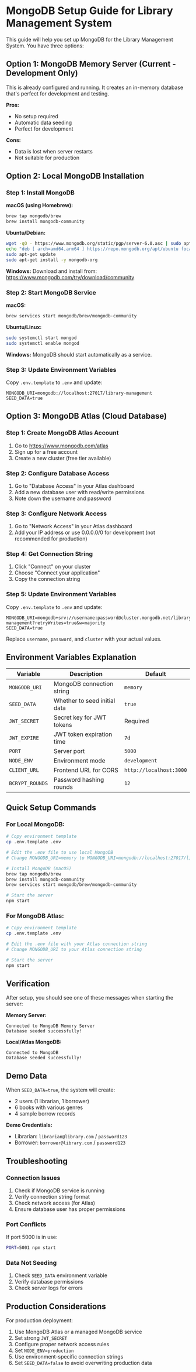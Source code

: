 <!-- @format -->

# MongoDB Setup Guide for Library Management System

This guide will help you set up MongoDB for the Library Management System. You have three options:

## Option 1: MongoDB Memory Server (Current - Development Only)

This is already configured and running. It creates an in-memory database that's perfect for development and testing.

**Pros:**

- No setup required
- Automatic data seeding
- Perfect for development

**Cons:**

- Data is lost when server restarts
- Not suitable for production

## Option 2: Local MongoDB Installation

### Step 1: Install MongoDB

**macOS (using Homebrew):**

```bash
brew tap mongodb/brew
brew install mongodb-community
```

**Ubuntu/Debian:**

```bash
wget -qO - https://www.mongodb.org/static/pgp/server-6.0.asc | sudo apt-key add -
echo "deb [ arch=amd64,arm64 ] https://repo.mongodb.org/apt/ubuntu focal/mongodb-org/6.0 multiverse" | sudo tee /etc/apt/sources.list.d/mongodb-org-6.0.list
sudo apt-get update
sudo apt-get install -y mongodb-org
```

**Windows:**
Download and install from: https://www.mongodb.com/try/download/community

### Step 2: Start MongoDB Service

**macOS:**

```bash
brew services start mongodb/brew/mongodb-community
```

**Ubuntu/Linux:**

```bash
sudo systemctl start mongod
sudo systemctl enable mongod
```

**Windows:**
MongoDB should start automatically as a service.

### Step 3: Update Environment Variables

Copy `.env.template` to `.env` and update:

```env
MONGODB_URI=mongodb://localhost:27017/library-management
SEED_DATA=true
```

## Option 3: MongoDB Atlas (Cloud Database)

### Step 1: Create MongoDB Atlas Account

1. Go to https://www.mongodb.com/atlas
2. Sign up for a free account
3. Create a new cluster (free tier available)

### Step 2: Configure Database Access

1. Go to "Database Access" in your Atlas dashboard
2. Add a new database user with read/write permissions
3. Note down the username and password

### Step 3: Configure Network Access

1. Go to "Network Access" in your Atlas dashboard
2. Add your IP address or use 0.0.0.0/0 for development (not recommended for production)

### Step 4: Get Connection String

1. Click "Connect" on your cluster
2. Choose "Connect your application"
3. Copy the connection string

### Step 5: Update Environment Variables

Copy `.env.template` to `.env` and update:

```env
MONGODB_URI=mongodb+srv://username:password@cluster.mongodb.net/library-management?retryWrites=true&w=majority
SEED_DATA=true
```

Replace `username`, `password`, and `cluster` with your actual values.

## Environment Variables Explanation

| Variable        | Description                  | Default                 |
| --------------- | ---------------------------- | ----------------------- |
| `MONGODB_URI`   | MongoDB connection string    | `memory`                |
| `SEED_DATA`     | Whether to seed initial data | `true`                  |
| `JWT_SECRET`    | Secret key for JWT tokens    | Required                |
| `JWT_EXPIRE`    | JWT token expiration time    | `7d`                    |
| `PORT`          | Server port                  | `5000`                  |
| `NODE_ENV`      | Environment mode             | `development`           |
| `CLIENT_URL`    | Frontend URL for CORS        | `http://localhost:3000` |
| `BCRYPT_ROUNDS` | Password hashing rounds      | `12`                    |

## Quick Setup Commands

### For Local MongoDB:

```bash
# Copy environment template
cp .env.template .env

# Edit the .env file to use local MongoDB
# Change MONGODB_URI=memory to MONGODB_URI=mongodb://localhost:27017/library-management

# Install MongoDB (macOS)
brew tap mongodb/brew
brew install mongodb-community
brew services start mongodb/brew/mongodb-community

# Start the server
npm start
```

### For MongoDB Atlas:

```bash
# Copy environment template
cp .env.template .env

# Edit the .env file with your Atlas connection string
# Change MONGODB_URI to your Atlas connection string

# Start the server
npm start
```

## Verification

After setup, you should see one of these messages when starting the server:

**Memory Server:**

```
Connected to MongoDB Memory Server
Database seeded successfully!
```

**Local/Atlas MongoDB:**

```
Connected to MongoDB
Database seeded successfully!
```

## Demo Data

When `SEED_DATA=true`, the system will create:

- 2 users (1 librarian, 1 borrower)
- 6 books with various genres
- 4 sample borrow records

**Demo Credentials:**

- Librarian: `librarian@library.com` / `password123`
- Borrower: `borrower@library.com` / `password123`

## Troubleshooting

### Connection Issues

1. Check if MongoDB service is running
2. Verify connection string format
3. Check network access (for Atlas)
4. Ensure database user has proper permissions

### Port Conflicts

If port 5000 is in use:

```bash
PORT=5001 npm start
```

### Data Not Seeding

1. Check `SEED_DATA` environment variable
2. Verify database permissions
3. Check server logs for errors

## Production Considerations

For production deployment:

1. Use MongoDB Atlas or a managed MongoDB service
2. Set strong `JWT_SECRET`
3. Configure proper network access rules
4. Set `NODE_ENV=production`
5. Use environment-specific connection strings
6. Set `SEED_DATA=false` to avoid overwriting production data
